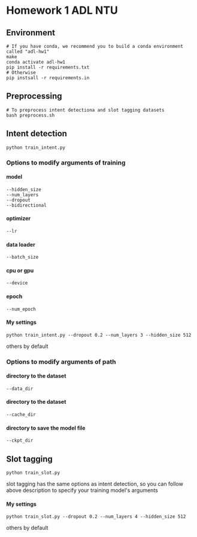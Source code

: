 # Homework 1 ADL NTU

## Environment
```shell
# If you have conda, we recommend you to build a conda environment called "adl-hw1"
make
conda activate adl-hw1
pip install -r requirements.txt
# Otherwise
pip instsall -r requirements.in
```

## Preprocessing
```shell
# To preprocess intent detectiona and slot tagging datasets
bash preprocess.sh
```

## Intent detection
```shell
python train_intent.py
```
### Options to modify arguments of training
#### model
```shell
--hidden_size
--num_layers
--dropout
--bidirectional
```
#### optimizer
```shell
--lr
```
#### data loader
```shell
--batch_size
```
#### cpu or gpu
```shell
--device
```
#### epoch
```shell
--num_epoch
```
#### My settings
```shell
python train_intent.py --dropout 0.2 --num_layers 3 --hidden_size 512
```
others by default
### Options to modify arguments of path
#### directory to the dataset
```shell
--data_dir
```
#### directory to the dataset
```shell
--cache_dir
```
#### directory to save the model file
```shell
--ckpt_dir
```
## Slot tagging
```shell
python train_slot.py
```
slot tagging has the same options as intent detection, so you can follow above description to specify your training model's arguments
#### My settings
```shell
python train_slot.py --dropout 0.2 --num_layers 4 --hidden_size 512
```
others by default
